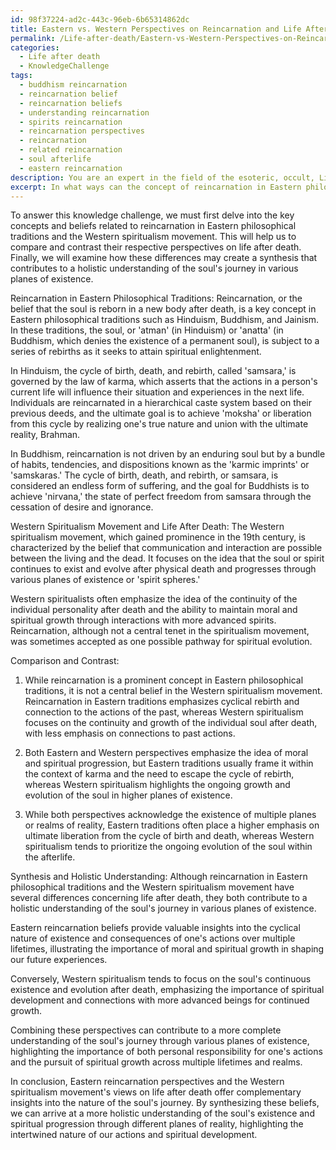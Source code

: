 ```yaml
---
id: 98f37224-ad2c-443c-96eb-6b65314862dc
title: Eastern vs. Western Perspectives on Reincarnation and Life After Death
permalink: /Life-after-death/Eastern-vs-Western-Perspectives-on-Reincarnation-and-Life-After-Death/
categories:
  - Life after death
  - KnowledgeChallenge
tags:
  - buddhism reincarnation
  - reincarnation belief
  - reincarnation beliefs
  - understanding reincarnation
  - spirits reincarnation
  - reincarnation perspectives
  - reincarnation
  - related reincarnation
  - soul afterlife
  - eastern reincarnation
description: You are an expert in the field of the esoteric, occult, Life after death and Education. You are a writer of tests, challenges, books and deep knowledge on Life after death for initiates and students to gain deep insights and understanding from. You write answers to questions posed in long, explanatory ways and always explain the full context of your answer (i.e., related concepts, formulas, examples, or history), as well as the step-by-step thinking process you take to answer the challenges. Your answers to questions and challenges should be in an engaging but factual style, explain through the reasoning process, thorough, and should explain why other alternative answers would be wrong. Summarize the key themes, ideas, and conclusions at the end.
excerpt: In what ways can the concept of reincarnation in Eastern philosophical traditions be compared and contrasted to the Western spiritualism movement's perspective on life after death, and how do these differences create a synthesis that contributes to a holistic understanding of the soul's journey in various planes of existence?
---
```

To answer this knowledge challenge, we must first delve into the key concepts and beliefs related to reincarnation in Eastern philosophical traditions and the Western spiritualism movement. This will help us to compare and contrast their respective perspectives on life after death. Finally, we will examine how these differences may create a synthesis that contributes to a holistic understanding of the soul's journey in various planes of existence.

Reincarnation in Eastern Philosophical Traditions:
Reincarnation, or the belief that the soul is reborn in a new body after death, is a key concept in Eastern philosophical traditions such as Hinduism, Buddhism, and Jainism. In these traditions, the soul, or 'atman' (in Hinduism) or 'anatta' (in Buddhism, which denies the existence of a permanent soul), is subject to a series of rebirths as it seeks to attain spiritual enlightenment.

In Hinduism, the cycle of birth, death, and rebirth, called 'samsara,' is governed by the law of karma, which asserts that the actions in a person's current life will influence their situation and experiences in the next life. Individuals are reincarnated in a hierarchical caste system based on their previous deeds, and the ultimate goal is to achieve 'moksha' or liberation from this cycle by realizing one's true nature and union with the ultimate reality, Brahman.

In Buddhism, reincarnation is not driven by an enduring soul but by a bundle of habits, tendencies, and dispositions known as the 'karmic imprints' or 'samskaras.' The cycle of birth, death, and rebirth, or samsara, is considered an endless form of suffering, and the goal for Buddhists is to achieve 'nirvana,' the state of perfect freedom from samsara through the cessation of desire and ignorance.

Western Spiritualism Movement and Life After Death:
The Western spiritualism movement, which gained prominence in the 19th century, is characterized by the belief that communication and interaction are possible between the living and the dead. It focuses on the idea that the soul or spirit continues to exist and evolve after physical death and progresses through various planes of existence or 'spirit spheres.'

Western spiritualists often emphasize the idea of the continuity of the individual personality after death and the ability to maintain moral and spiritual growth through interactions with more advanced spirits. Reincarnation, although not a central tenet in the spiritualism movement, was sometimes accepted as one possible pathway for spiritual evolution.

Comparison and Contrast:
1. While reincarnation is a prominent concept in Eastern philosophical traditions, it is not a central belief in the Western spiritualism movement. Reincarnation in Eastern traditions emphasizes cyclical rebirth and connection to the actions of the past, whereas Western spiritualism focuses on the continuity and growth of the individual soul after death, with less emphasis on connections to past actions.

2. Both Eastern and Western perspectives emphasize the idea of moral and spiritual progression, but Eastern traditions usually frame it within the context of karma and the need to escape the cycle of rebirth, whereas Western spiritualism highlights the ongoing growth and evolution of the soul in higher planes of existence.

3. While both perspectives acknowledge the existence of multiple planes or realms of reality, Eastern traditions often place a higher emphasis on ultimate liberation from the cycle of birth and death, whereas Western spiritualism tends to prioritize the ongoing evolution of the soul within the afterlife.

Synthesis and Holistic Understanding:
Although reincarnation in Eastern philosophical traditions and the Western spiritualism movement have several differences concerning life after death, they both contribute to a holistic understanding of the soul's journey in various planes of existence.

Eastern reincarnation beliefs provide valuable insights into the cyclical nature of existence and consequences of one's actions over multiple lifetimes, illustrating the importance of moral and spiritual growth in shaping our future experiences.

Conversely, Western spiritualism tends to focus on the soul's continuous existence and evolution after death, emphasizing the importance of spiritual development and connections with more advanced beings for continued growth.

Combining these perspectives can contribute to a more complete understanding of the soul's journey through various planes of existence, highlighting the importance of both personal responsibility for one's actions and the pursuit of spiritual growth across multiple lifetimes and realms.

In conclusion, Eastern reincarnation perspectives and the Western spiritualism movement's views on life after death offer complementary insights into the nature of the soul's journey. By synthesizing these beliefs, we can arrive at a more holistic understanding of the soul's existence and spiritual progression through different planes of reality, highlighting the intertwined nature of our actions and spiritual development.
